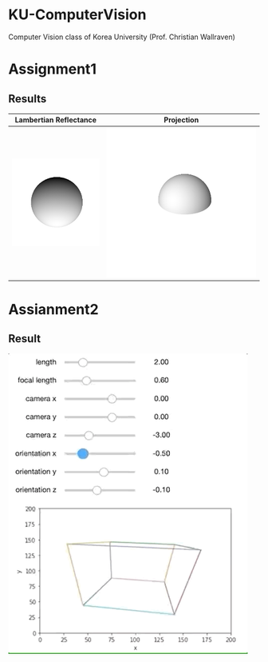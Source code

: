 # KU-ComputerVision
Computer Vision class of Korea University (Prof. Christian Wallraven)


# Assignment1
## Results

| Lambertian Reflectance | Projection |
|---|---|
|![](https://github.com/TooTouch/KU-ComputerVision/blob/main/Assignment1/gif/sphere2d.gif)|![](https://github.com/TooTouch/KU-ComputerVision/blob/main/Assignment1/gif/sphere3d.gif)|

# Assianment2

## Result

![](https://github.com/TooTouch/KU-ComputerVision/blob/main/Assignment2/renderer.gif)
